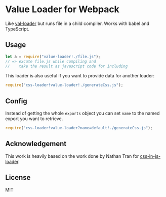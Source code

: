 # Value Loader for Webpack

Like [val-loader](https://github.com/webpack-contrib/val-loader) but runs
file in a child compiler. Works with babel and TypeScript.

## Usage

``` javascript
let a = require("value-loader!./file.js");
// => excute file.js while compiling and
//    take the result as javascript code for including
```

This loader is also useful if you want to provide data for another loader:

``` javascript
require("css-loader!value-loader!./generateCss.js");
```

## Config

Instead of getting the whole `exports` object you can set `name` to the
named export you want to retrieve.

``` javascript
require("css-loader!value-loader?name=default!./generateCss.js");
```

## Acknowledgement

This work is heavily based on the work done by Nathan Tran for
[css-in-js-loader](https://github.com/nthtran/css-in-js-loader).

## License

MIT
